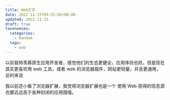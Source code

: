 ```yaml
---
title: Web万岁
date: 2022-11-15T09:55:02+08:00
updated: 2022-11-15
draft: true
taxonomies:
  categories:
    - Random
  tags:
    - web
---
```


以前我特羡慕原生应用开发者，感觉他们的生态更健全，应用体验也好。但是现在其实更喜欢用 web 工具，或者 web 的浏览器插件，网站更轻量，并且更通用，总的来说

我以前还小看了浏览器扩展，我觉得浏览器扩展也是一个
使用 Web 获得的信息源也要远远高于各种封闭的应用围墙。

<!-- more -->

